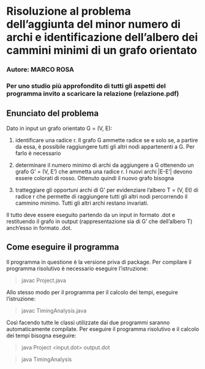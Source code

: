 # Risoluzione al problema dell’aggiunta del minor numero di archi e identificazione dell’albero dei cammini minimi di un grafo orientato

### Autore: MARCO ROSA
### Per uno studio più approfondito di tutti gli aspetti del programma invito a scaricare la relazione (relazione.pdf)


## Enunciato del problema

Dato in input un grafo orientato G = (V, E):

1. identificare una radice r. Il grafo G ammette radice se e solo se, a partire da essa, è possibile raggiungere tutti gli altri nodi appartenenti a G. Per farlo è necessario

2. determinare il numero minimo di archi da aggiungere a G ottenendo un grafo G’ = (V, E’) che ammetta una radice r. I nuovi archi |E-E’| devono essere colorati di rosso. Ottenuto quindi il nuovo grafo bisogna

3. tratteggiare gli opportuni archi di G’ per evidenziare l’albero T = (V, Et) di radice r che permette di raggiungere tutti gli altri nodi percorrendo il cammino minimo. Tutti gli altri archi restano invariati.

Il tutto deve essere eseguito partendo da un input in formato .dot e restituendo il grafo in output (rappresentazione sia di G’ che dell’albero T) anch’esso in formato .dot.

## Come eseguire il programma

Il programma in questione è la versione priva di package. Per compilare il programma risolutivo è necessario eseguire l’istruzione:

> javac Project.java

Allo stesso modo per il programma per il calcolo dei tempi, eseguire l’istruzione:

> javac TimingAnalysis.java

Così facendo tutte le classi utilizzate dai due programmi saranno automaticamente compilate. Per eseguire il programma risolutivo e il calcolo dei tempi bisogna eseguire:

> java Project \<input.dot\> output.dot

> java TimingAnalysis
